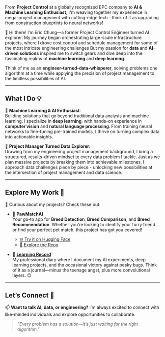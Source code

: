  From **Project Control** at a globally recognized EPC company to **AI & Machine Learning Enthusiast**, I'm weaving together my experience in mega-project management with cutting-edge tech - think of it as upgrading from construction blueprints to neural networks!
 
👋 Hi there! I’m Eric Chung—a former Project Control Engineer turned AI explorer. My journey began orchestrating large-scale infrastructure projects, where I drove cost control and schedule management for some of the most intricate engineering challenges But my passion for **data** and **AI-driven solutions** inspired me to switch gears and dive deep into the fascinating realms of **machine learning** and **deep learning**.  

Think of me as an **engineer-turned-data-whisperer**, solving problems one algorithm at a time while applying the precision of project management to the limitless possibilities of AI.

---

## **What I Do 💡**
🔹 **Machine Learning & AI Enthusiast**:  
Building solutions that go beyond traditional data analysis and machine learning. I specialize in **deep learning**, with hands-on experience in **computer vision** and **natural language processing**. From training neural networks to fine-tuning pre-trained models, I thrive on turning complex data into actionable insights.  

🔹 **Project Manager Turned Data Explorer**:  
Drawing from my engineering project management background, I bring a structured, results-driven mindset to every data problem I tackle. Just as we plan massive projects by breaking them into achievable milestones, I approach data challenges piece by piece - unlocking new possibilities at the intersection of project management and data science.

---

## **Explore My Work 🌟**
📂 Curious about my projects? Check these out:  

- 🐾 **PawMatchAI**  
   Your go-to app for **Breed Detection**, **Breed Comparison**, and **Breed Recommendation**. Whether you're looking to identify your furry friend or find your perfect pet match, this project has got you covered!  
   - [🌐 Try it on Hugging Face](https://huggingface.co/spaces/DawnC/PawMatchAI)  
   - [📂 Explore the Repo](https://github.com/Eric-Chung-0511/Learning-Record/tree/main/Data%20Science%20Projects/PawMatchAI)

- 📒 **[Learning Record](https://github.com/Eric-Chung-0511/Learning-Record)**  
   My professional diary where I document my AI experiments, deep learning projects, and the occasional victory against pesky bugs. Think of it as a journal—minus the teenage angst, plus more convolutional layers. 😉  

---

## **Let’s Connect 🤝**
📫 **Want to talk AI, data, or engineering?** I’m always excited to connect with like-minded individuals and explore opportunities to collaborate.  

> _"Every problem has a solution—it’s just waiting for the right algorithm."_  

